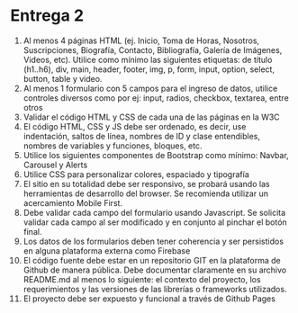 # Entrega 2

1. Al menos 4 páginas HTML (ej. Inicio, Toma de Horas, Nosotros, Suscripciones, Biografía, Contacto, Bibliografía, Galería de Imágenes, Videos, etc). Utilice como mínimo las siguientes etiquetas: de título (h1..h6), div, main, header, footer, img, p, form, input, option, select, button, table y video.
2. Al menos 1 formulario con 5 campos para el ingreso de datos, utilice controles diversos como por ej: input, radios, checkbox, textarea, entre otros
3. Validar el código HTML y CSS de cada una de las páginas en la W3C
4. El código HTML, CSS y JS debe ser ordenado, es decir, use indentación, saltos de línea, nombres de ID y clase entendibles, nombres de variables y funciones, bloques, etc.
5. Utilice los siguientes componentes de Bootstrap como mínimo: Navbar, Carousel y Alerts
6. Utilice CSS para personalizar colores, espaciado y tipografía
7. El sitio en su totalidad debe ser responsivo, se probará usando las herramientas de desarrollo del browser. Se recomienda utilizar un acercamiento Mobile First.
8. Debe validar cada campo del formulario usando Javascript. Se solicita validar cada campo al ser modificado y en conjunto al pinchar el botón final.
9. Los datos de los formularios deben tener coherencia y ser persistidos en alguna plataforma externa como Firebase
10. El código fuente debe estar en un repositorio GIT en la plataforma de Github de manera pública. Debe documentar claramente en su archivo README.md al menos lo siguiente: el contexto del proyecto, los requerimientos y las versiones de las librerías o frameworks utilizados.
11. El proyecto debe ser expuesto y funcional a través de Github Pages
